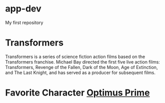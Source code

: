# app-dev
My first repository

# Transformers
Transformers is a series of science fiction action films based on the Transformers franchise. 
Michael Bay directed the first five live action films: Transformers, Revenge of the Fallen, Dark of the Moon, Age of Extinction, and The Last Knight, 
and has served as a producer for subsequent films.

# Favorite Character [Optimus Prime](https://www.justgeek.com/cdn/shop/articles/optimus-prime-1.webp?v=1697541218)
